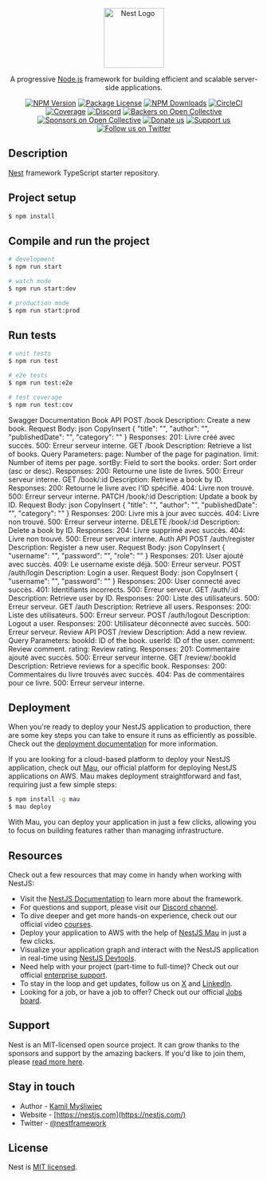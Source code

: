 <p align="center">
  <a href="http://nestjs.com/" target="blank"><img src="https://nestjs.com/img/logo-small.svg" width="120" alt="Nest Logo" /></a>
</p>

[circleci-image]: https://img.shields.io/circleci/build/github/nestjs/nest/master?token=abc123def456
[circleci-url]: https://circleci.com/gh/nestjs/nest

  <p align="center">A progressive <a href="http://nodejs.org" target="_blank">Node.js</a> framework for building efficient and scalable server-side applications.</p>
    <p align="center">
<a href="https://www.npmjs.com/~nestjscore" target="_blank"><img src="https://img.shields.io/npm/v/@nestjs/core.svg" alt="NPM Version" /></a>
<a href="https://www.npmjs.com/~nestjscore" target="_blank"><img src="https://img.shields.io/npm/l/@nestjs/core.svg" alt="Package License" /></a>
<a href="https://www.npmjs.com/~nestjscore" target="_blank"><img src="https://img.shields.io/npm/dm/@nestjs/common.svg" alt="NPM Downloads" /></a>
<a href="https://circleci.com/gh/nestjs/nest" target="_blank"><img src="https://img.shields.io/circleci/build/github/nestjs/nest/master" alt="CircleCI" /></a>
<a href="https://coveralls.io/github/nestjs/nest?branch=master" target="_blank"><img src="https://coveralls.io/repos/github/nestjs/nest/badge.svg?branch=master#9" alt="Coverage" /></a>
<a href="https://discord.gg/G7Qnnhy" target="_blank"><img src="https://img.shields.io/badge/discord-online-brightgreen.svg" alt="Discord"/></a>
<a href="https://opencollective.com/nest#backer" target="_blank"><img src="https://opencollective.com/nest/backers/badge.svg" alt="Backers on Open Collective" /></a>
<a href="https://opencollective.com/nest#sponsor" target="_blank"><img src="https://opencollective.com/nest/sponsors/badge.svg" alt="Sponsors on Open Collective" /></a>
  <a href="https://paypal.me/kamilmysliwiec" target="_blank"><img src="https://img.shields.io/badge/Donate-PayPal-ff3f59.svg" alt="Donate us"/></a>
    <a href="https://opencollective.com/nest#sponsor"  target="_blank"><img src="https://img.shields.io/badge/Support%20us-Open%20Collective-41B883.svg" alt="Support us"></a>
  <a href="https://twitter.com/nestframework" target="_blank"><img src="https://img.shields.io/twitter/follow/nestframework.svg?style=social&label=Follow" alt="Follow us on Twitter"></a>
</p>
  <!--[![Backers on Open Collective](https://opencollective.com/nest/backers/badge.svg)](https://opencollective.com/nest#backer)
  [![Sponsors on Open Collective](https://opencollective.com/nest/sponsors/badge.svg)](https://opencollective.com/nest#sponsor)-->

## Description

[Nest](https://github.com/nestjs/nest) framework TypeScript starter repository.

## Project setup

```bash
$ npm install
```

## Compile and run the project

```bash
# development
$ npm run start

# watch mode
$ npm run start:dev

# production mode
$ npm run start:prod
```

## Run tests

```bash
# unit tests
$ npm run test

# e2e tests
$ npm run test:e2e

# test coverage
$ npm run test:cov
```
Swagger Documentation
Book API
POST /book
Description: Create a new book.
Request Body:
json
CopyInsert
{
  "title": "",
  "author": "",
  "publishedDate": "",
  "category": ""
}
Responses:
201: Livre créé avec succès.
500: Erreur serveur interne.
GET /book
Description: Retrieve a list of books.
Query Parameters:
page: Number of the page for pagination.
limit: Number of items per page.
sortBy: Field to sort the books.
order: Sort order (asc or desc).
Responses:
200: Retourne une liste de livres.
500: Erreur serveur interne.
GET /book/:id
Description: Retrieve a book by ID.
Responses:
200: Retourne le livre avec l'ID spécifié.
404: Livre non trouvé.
500: Erreur serveur interne.
PATCH /book/:id
Description: Update a book by ID.
Request Body:
json
CopyInsert
{
  "title": "",
  "author": "",
  "publishedDate": "",
  "category": ""
}
Responses:
200: Livre mis à jour avec succès.
404: Livre non trouvé.
500: Erreur serveur interne.
DELETE /book/:id
Description: Delete a book by ID.
Responses:
204: Livre supprimé avec succès.
404: Livre non trouvé.
500: Erreur serveur interne.
Auth API
POST /auth/register
Description: Register a new user.
Request Body:
json
CopyInsert
{
  "username": "",
  "password": "",
  "role": ""
}
Responses:
201: User ajouté avec succès.
409: Le username existe déjà.
500: Erreur serveur.
POST /auth/login
Description: Login a user.
Request Body:
json
CopyInsert
{
  "username": "",
  "password": ""
}
Responses:
200: User connecté avec succès.
401: Identifiants incorrects.
500: Erreur serveur.
GET /auth/:id
Description: Retrieve user by ID.
Responses:
200: Liste des utilisateurs.
500: Erreur serveur.
GET /auth
Description: Retrieve all users.
Responses:
200: Liste des utilisateurs.
500: Erreur serveur.
POST /auth/logout
Description: Logout a user.
Responses:
200: Utilisateur déconnecté avec succès.
500: Erreur serveur.
Review API
POST /review
Description: Add a new review.
Query Parameters:
bookId: ID of the book.
userId: ID of the user.
comment: Review comment.
rating: Review rating.
Responses:
201: Commentaire ajouté avec succès.
500: Erreur serveur interne.
GET /review/:bookId
Description: Retrieve reviews for a specific book.
Responses:
200: Commentaires du livre trouvés avec succès.
404: Pas de commentaires pour ce livre.
500: Erreur serveur interne.

## Deployment

When you're ready to deploy your NestJS application to production, there are some key steps you can take to ensure it runs as efficiently as possible. Check out the [deployment documentation](https://docs.nestjs.com/deployment) for more information.

If you are looking for a cloud-based platform to deploy your NestJS application, check out [Mau](https://mau.nestjs.com), our official platform for deploying NestJS applications on AWS. Mau makes deployment straightforward and fast, requiring just a few simple steps:

```bash
$ npm install -g mau
$ mau deploy
```

With Mau, you can deploy your application in just a few clicks, allowing you to focus on building features rather than managing infrastructure.

## Resources

Check out a few resources that may come in handy when working with NestJS:

- Visit the [NestJS Documentation](https://docs.nestjs.com) to learn more about the framework.
- For questions and support, please visit our [Discord channel](https://discord.gg/G7Qnnhy).
- To dive deeper and get more hands-on experience, check out our official video [courses](https://courses.nestjs.com/).
- Deploy your application to AWS with the help of [NestJS Mau](https://mau.nestjs.com) in just a few clicks.
- Visualize your application graph and interact with the NestJS application in real-time using [NestJS Devtools](https://devtools.nestjs.com).
- Need help with your project (part-time to full-time)? Check out our official [enterprise support](https://enterprise.nestjs.com).
- To stay in the loop and get updates, follow us on [X](https://x.com/nestframework) and [LinkedIn](https://linkedin.com/company/nestjs).
- Looking for a job, or have a job to offer? Check out our official [Jobs board](https://jobs.nestjs.com).

## Support

Nest is an MIT-licensed open source project. It can grow thanks to the sponsors and support by the amazing backers. If you'd like to join them, please [read more here](https://docs.nestjs.com/support).

## Stay in touch

- Author - [Kamil Myśliwiec](https://twitter.com/kammysliwiec)
- Website - [https://nestjs.com](https://nestjs.com/)
- Twitter - [@nestframework](https://twitter.com/nestframework)

## License

Nest is [MIT licensed](https://github.com/nestjs/nest/blob/master/LICENSE).
